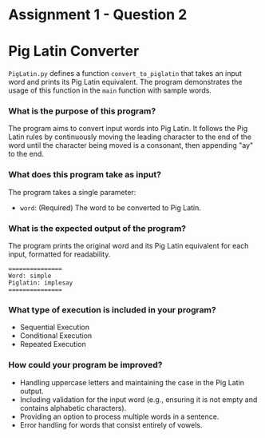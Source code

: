 # Assignment 1 - Question 2

# Pig Latin Converter

`PigLatin.py` defines a function `convert_to_piglatin` that takes an input word and prints its Pig Latin equivalent. The program demonstrates the usage of this function in the `main` function with sample words.

### What is the purpose of this program?

The program aims to convert input words into Pig Latin. It follows the Pig Latin rules by continuously moving the leading character to the end of the word
    until the character being moved is a consonant, then appending "ay" to the end.

### What does this program take as input?

The program takes a single parameter:

- `word`: (Required) The word to be converted to Pig Latin.

### What is the expected output of the program?

The program prints the original word and its Pig Latin equivalent for each input, formatted for readability.

```
===============
Word: simple
Piglatin: implesay
===============
```

### What type of execution is included in your program?

- Sequential Execution
- Conditional Execution  
- Repeated Execution

### How could your program be improved?

- Handling uppercase letters and maintaining the case in the Pig Latin output.
- Including validation for the input word (e.g., ensuring it is not empty and contains alphabetic characters).
- Providing an option to process multiple words in a sentence.
- Error handling for words that consist entirely of vowels.
